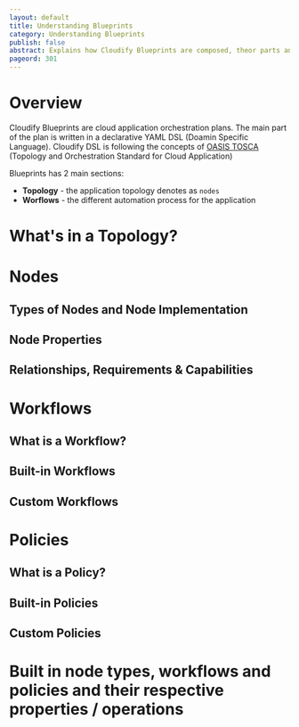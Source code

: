```yaml
---
layout: default
title: Understanding Blueprints
category: Understanding Blueprints
publish: false
abstract: Explains how Cloudify Blueprints are composed, theor parts and their syntax
pageord: 301
--- 
```


# Overview
Cloudify Blueprints are cloud application orchestration plans. The main part of the plan is written in a declarative YAML DSL (Doamin Specific Language). Cloudify DSL is following the concepts of [OASIS TOSCA](http://www.oasis-open.org/committees/tc_home.php?wg_abbrev=tosca) (Topology and Orchestration Standard for Cloud Application)

Blueprints has 2 main sections:
* **Topology** - the application topology denotes as `nodes`
* **Worflows** - the different automation process for the application 


# What's in a Topology?

# Nodes

## Types of Nodes and Node Implementation

## Node Properties

## Relationships, Requirements & Capabilities

# Workflows

## What is a Workflow?


## Built-in Workflows


## Custom Workflows

# Policies

## What is a Policy?

## Built-in Policies

## Custom Policies

# Built in node types, workflows and policies and their respective properties / operations
